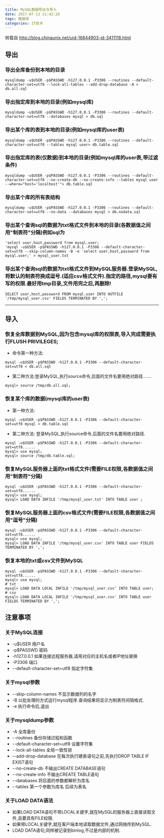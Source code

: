 ```yaml
---
title: MySQL数据导出与导入
date: 2017-07-13 21:42:20
tags: 数据库
categories: IT技术
---
```

转载自 http://blog.chinaunix.net/uid-16844903-id-3411118.html
## 导出
### 导出全库备份到本地的目录
```
mysqldump -u$USER -p$PASSWD -h127.0.0.1 -P3306 --routines --default-character-set=utf8 --lock-all-tables --add-drop-database -A > db.all.sql
```
### 导出指定库到本地的目录(例如mysql库)
```
mysqldump -u$USER -p$PASSWD -h127.0.0.1 -P3306 --routines --default-character-set=utf8 --databases mysql > db.sql
```
### 导出某个库的表到本地的目录(例如mysql库的user表)
```
mysqldump -u$USER -p$PASSWD -h127.0.0.1 -P3306 --routines --default-character-set=utf8 --tables mysql user> db.table.sql
```
### 导出指定库的表(仅数据)到本地的目录(例如mysql库的user表,带过滤条件)
```
mysqldump -u$USER -p$PASSWD -h127.0.0.1 -P3306 --routines --default-character-set=utf8 --no-create-db --no-create-info --tables mysql user --where="host='localhost'"> db.table.sql
```
### 导出某个库的所有表结构
```
mysqldump -u$USER -p$PASSWD -h127.0.0.1 -P3306 --routines --default-character-set=utf8 --no-data --databases mysql > db.nodata.sql
```
### 导出某个查询sql的数据为txt格式文件到本地的目录(各数据值之间用"制表符"分隔)例如sql为
```
'select user,host,password from mysql.user;
'mysql -u$USER -p$PASSWD -h127.0.0.1 -P3306 --default-character-set=utf8 --skip-column-names -B -e 'select user,host,password from mysql.user;' > mysql_user.txt
```
### 导出某个查询sql的数据为txt格式文件到MySQL服务器.登录MySQL,将默认的制表符换成逗号.(适应csv格式文件).指定的路径,mysql要有写的权限.最好用tmp目录,文件用完之后,再删除!
```
SELECT user,host,password FROM mysql.user INTO OUTFILE '/tmp/mysql_user.csv' FIELDS TERMINATED BY ',';
```
***

## 导入
### 恢复全库数据到MySQL,因为包含mysql库的权限表,导入完成需要执行FLUSH PRIVILEGES;
 - 命令第一种方法:
```
mysql -u$USER -p$PASSWD -h127.0.0.1 -P3306 --default-character-set=utf8 < db.all.sql
```
 - 第二种方法:登录MySQL,执行source命令,后面的文件名要用绝对路径.......
```
mysql> source /tmp/db.all.sql;
```
### 恢复某个库的数据(mysql库的user表)
 - 第一种方法:
```
mysql -u$USER -p$PASSWD -h127.0.0.1 -P3306 --default-character-set=utf8 mysql < db.table.sql
```
 - 第二种方法:
登录MySQL,执行source命令,后面的文件名要用绝对路径.
```
mysql -u$USER -p$PASSWD -h127.0.0.1 -P3306 --default-character-set=utf8......
mysql> use mysql;
mysql> source /tmp/db.table.sql;
```
### 恢复MySQL服务器上面的txt格式文件(需要FILE权限,各数据值之间用"制表符"分隔)
```
mysql -u$USER -p$PASSWD -h127.0.0.1 -P3306 --default-character-set=utf8......
mysql> use mysql;
mysql> LOAD DATA INFILE '/tmp/mysql_user.txt' INTO TABLE user ;
```
### 恢复MySQL服务器上面的csv格式文件(需要FILE权限,各数据值之间用"逗号"分隔)
```
mysql -u$USER -p$PASSWD -h127.0.0.1 -P3306 --default-character-set=utf8......
mysql> use mysql;
mysql> LOAD DATA INFILE '/tmp/mysql_user.csv' INTO TABLE user FIELDS TERMINATED BY ',';
```
### 恢复本地的txt或csv文件到MySQL
```
mysql -u$USER -p$PASSWD -h127.0.0.1 -P3306 --default-character-set=utf8......
mysql> use mysql;
# txt
mysql> LOAD DATA LOCAL INFILE '/tmp/mysql_user.csv' INTO TABLE user;
# csv
mysql> LOAD DATA LOCAL INFILE '/tmp/mysql_user.csv' INTO TABLE user FIELDS TERMINATED BY ',';
```

## 注意事项
### 关于MySQL连接
 - -u$USER 用户名
 - -p$PASSWD 密码
 - -h127.0.0.1 如果连接远程服务器,请用对应的主机名或者IP地址替换
 - -P3306 端口
 - --default-character-set=utf8 指定字符集

### 关于mysql参数
 - --skip-column-names 不显示数据列的名字
 - -B 以批处理的方式运行mysql程序.查询结果将显示为制表符间隔格式.
 - -e 执行命令后,退出
### 关于mysqldump参数
 - -A 全库备份
 - --routines 备份存储过程和函数
 - --default-character-set=utf8 设置字符集
 - --lock-all-tables 全局一致性锁
 - --add-drop-database 在每次执行建表语句之前,先执行DROP TABLE IF EXIST语句
 - --no-create-db 不输出CREATE DATABASE语句
 - --no-create-info 不输出CREATE TABLE语句
 - --databases 将后面的参数都解析为库名
 - --tables 第一个参数为库名 后续为表名
### 关于LOAD DATA语法
 - 如果LOAD DATA语句不带LOCAL关键字,就在MySQL的服务器上直接读取文件,且要具有FILE权限.
 - 如果带LOCAL关键字,就在客户端本地读取数据文件,通过网络传到MySQL.
 - LOAD DATA语句,同样被记录到binlog,不过是内部的机制.